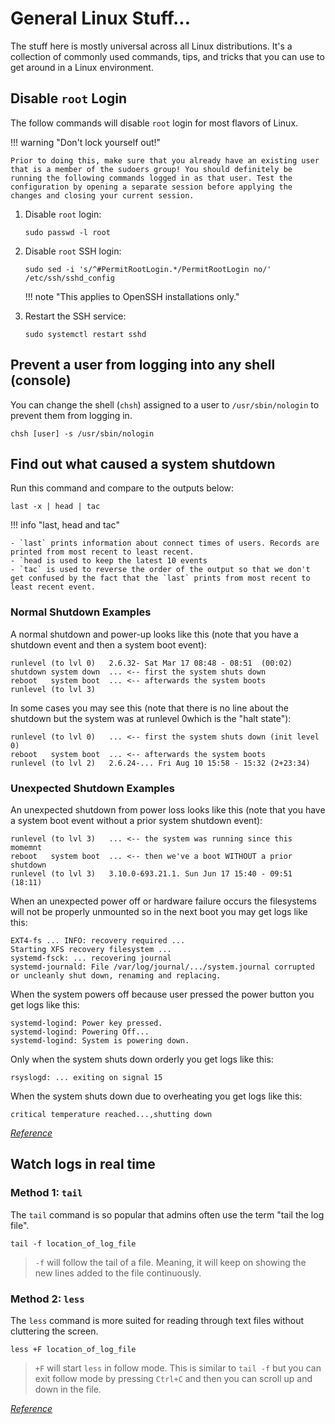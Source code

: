 # General Linux Stuff...

The stuff here is mostly universal across all Linux distributions. It's a collection of commonly used commands, tips, and tricks that you can use to get around in a Linux environment.

## Disable `root` Login

The follow commands will disable `root` login for most flavors of Linux.

!!! warning "Don't lock yourself out!"

	Prior to doing this, make sure that you already have an existing user that is a member of the sudoers group! You should definitely be running the following commands logged in as that user. Test the configuration by opening a separate session before applying the changes and closing your current session.
	
1. Disable `root` login:</br>
	```shell
	sudo passwd -l root 
	```
2. Disable `root` SSH login:</br>
	```shell
	sudo sed -i 's/^#PermitRootLogin.*/PermitRootLogin no/' /etc/ssh/sshd_config
	```

    !!! note "This applies to OpenSSH installations only."

3. Restart the SSH service:</br>
	```shell
	sudo systemctl restart sshd
	```

## Prevent a user from logging into any shell (console)

You can change the shell (`chsh`) assigned to a user to `/usr/sbin/nologin` to prevent them from logging in.

`chsh [user] -s /usr/sbin/nologin`

## Find out what caused a system shutdown

Run this command and compare to the outputs below:

`last -x | head | tac`

!!! info "last, head and tac"

    - `last` prints information about connect times of users. Records are printed from most recent to least recent.
    - `head is used to keep the latest 10 events
    - `tac` is used to reverse the order of the output so that we don't get confused by the fact that the `last` prints from most recent to least recent event.

### Normal Shutdown Examples

A normal shutdown and power-up looks like this (note that you have a shutdown event and then a system boot event):

```shell
runlevel (to lvl 0)   2.6.32- Sat Mar 17 08:48 - 08:51  (00:02) 
shutdown system down  ... <-- first the system shuts down   
reboot   system boot  ... <-- afterwards the system boots
runlevel (to lvl 3)
```

In some cases you may see this (note that there is no line about the shutdown but the system was at runlevel 0which is the "halt state"):

```shell
runlevel (to lvl 0)   ... <-- first the system shuts down (init level 0)
reboot   system boot  ... <-- afterwards the system boots
runlevel (to lvl 2)   2.6.24-... Fri Aug 10 15:58 - 15:32 (2+23:34)
```

### Unexpected Shutdown Examples

An unexpected shutdown from power loss looks like this (note that you have a system boot event without a prior system shutdown event):

```shell
runlevel (to lvl 3)   ... <-- the system was running since this momemnt
reboot   system boot  ... <-- then we've a boot WITHOUT a prior shutdown
runlevel (to lvl 3)   3.10.0-693.21.1. Sun Jun 17 15:40 - 09:51  (18:11)
```

When an unexpected power off or hardware failure occurs the filesystems will not be properly unmounted so in the next boot you may get logs like this:

```shell
EXT4-fs ... INFO: recovery required ... 
Starting XFS recovery filesystem ...
systemd-fsck: ... recovering journal
systemd-journald: File /var/log/journal/.../system.journal corrupted or uncleanly shut down, renaming and replacing.
```

When the system powers off because user pressed the power button you get logs like this:

```shell
systemd-logind: Power key pressed.
systemd-logind: Powering Off...
systemd-logind: System is powering down.
```

Only when the system shuts down orderly you get logs like this:

```shell
rsyslogd: ... exiting on signal 15
```

When the system shuts down due to overheating you get logs like this:

```shell
critical temperature reached...,shutting down
```

[*Reference*](https://unix.stackexchange.com/questions/9819/how-to-find-out-from-the-logs-what-caused-system-shutdown)

## Watch logs in real time

### Method 1: `tail`

The `tail` command is so popular that admins often use the term "tail the log file".

```shell
tail -f location_of_log_file
```

> `-f` will follow the tail of a file. Meaning, it will keep on showing the new lines added to the file continuously.

### Method 2: `less`

The `less` command is more suited for reading through text files without cluttering the screen.

```shell
less +F location_of_log_file
```

> `+F` will start `less` in follow mode. This is similar to `tail -f` but you can exit follow mode by pressing `Ctrl+C` and then you can scroll up and down in the file.

[*Reference*](https://linuxhandbook.com/watch-logs-real-time)
